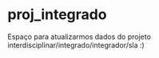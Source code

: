 # proj_integrado
Espaço para atualizarmos dados do projeto interdisciplinar/integrado/integrador/sla :)
